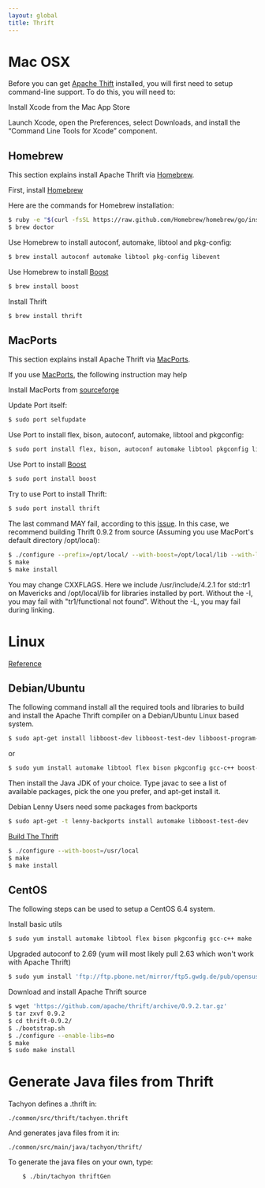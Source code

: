 ```yaml
---
layout: global
title: Thrift
---
```


# Mac OSX

Before you can get [Apache Thift](http://thrift.apache.org) installed, you will first need to setup
command-line support.  To do this, you will need to:

Install Xcode from the Mac App Store

Launch Xcode, open the Preferences, select Downloads, and install
    the “Command Line Tools for Xcode” component.

## Homebrew

This section explains install Apache Thrift via [Homebrew](http://brew.sh/).

First, install [Homebrew](http://brew.sh/)

Here are the commands for Homebrew installation:

```bash
$ ruby -e "$(curl -fsSL https://raw.github.com/Homebrew/homebrew/go/install)"
$ brew doctor
```

Use Homebrew to install autoconf, automake, libtool and pkg-config:

```bash
$ brew install autoconf automake libtool pkg-config libevent
```

Use Homebrew to install [Boost](http://www.boost.org/)

```bash
$ brew install boost
```

Install Thrift

```bash
$ brew install thrift
```

## MacPorts

This section explains install Apache Thrift via [MacPorts](http://macports.org).

If you use [MacPorts](http://macports.org), the following instruction may help

Install MacPorts from [sourceforge](http://sourceforge.net/projects/macports/)

Update Port itself:

```bash
$ sudo port selfupdate
```

Use Port to install flex, bison, autoconf, automake, libtool and pkgconfig:

```bash
$ sudo port install flex, bison, autoconf automake libtool pkgconfig libevent
```

Use Port to install [Boost](http://www.boost.org/)

```bash
$ sudo port install boost
```

Try to use Port to install Thrift:

```bash
$ sudo port install thrift
```

The last command MAY fail, according to this [issue](https://trac.macports.org/ticket/41172). In
this case, we recommend building Thrift 0.9.2 from source (Assuming you use MacPort's default
directory /opt/local):

```bash
$ ./configure --prefix=/opt/local/ --with-boost=/opt/local/lib --with-libevent=/opt/local/lib CXXFLAGS="-I/usr/include/4.2.1 -L/opt/local/lib"
$ make
$ make install
```

You may change CXXFLAGS. Here we include /usr/include/4.2.1 for std::tr1 on Mavericks and
/opt/local/lib for libraries installed by port. Without the -I, you may fail with "tr1/functional
not found". Without the -L, you may fail during linking.

# Linux

[Reference](http://thrift.apache.org/docs/install/)

## Debian/Ubuntu

The following command install all the required tools and libraries to
build and install the Apache Thrift compiler on a Debian/Ubuntu Linux
based system.

```bash
$ sudo apt-get install libboost-dev libboost-test-dev libboost-program-options-dev libevent-dev automake libtool flex bison pkg-config g++ libssl-dev ant python-dev
```

or

```bash
$ sudo yum install automake libtool flex bison pkgconfig gcc-c++ boost-devel libevent-devel zlib-devel python-devel ruby-devel ant python-dev
```

Then install the Java JDK of your choice. Type javac to see a list of
available packages, pick the one you prefer, and apt-get install it.

Debian Lenny Users need some packages from backports

```bash
$ sudo apt-get -t lenny-backports install automake libboost-test-dev
```

[Build The Thrift](http://thrift.apache.org/docs/BuildingFromSource)

```bash
$ ./configure --with-boost=/usr/local
$ make
$ make install
```

## CentOS

The following steps can be used to setup a CentOS 6.4 system.

Install basic utils

```bash
$ sudo yum install automake libtool flex bison pkgconfig gcc-c++ make
```

Upgraded autoconf to 2.69 (yum will most likely pull 2.63 which won't work with Apache Thrift)

```bash
$ sudo yum install 'ftp://ftp.pbone.net/mirror/ftp5.gwdg.de/pub/opensuse/repositories/home:/monkeyiq:/centos6updates/CentOS_CentOS-6/noarch/autoconf-2.69-12.2.noarch.rpm'
```

Download and install Apache Thrift source

```bash
$ wget 'https://github.com/apache/thrift/archive/0.9.2.tar.gz'
$ tar zxvf 0.9.2
$ cd thrift-0.9.2/
$ ./bootstrap.sh
$ ./configure --enable-libs=no
$ make
$ sudo make install
```

# Generate Java files from Thrift

Tachyon defines a .thrift in:

    ./common/src/thrift/tachyon.thrift

And generates java files from it in:

    ./common/src/main/java/tachyon/thrift/

To generate the java files on your own, type:

```bash
    $ ./bin/tachyon thriftGen
```
